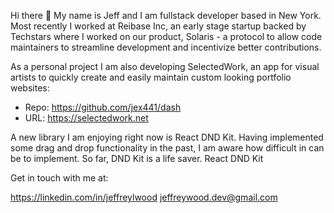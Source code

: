 Hi there 👋
My name is Jeff and I am fullstack developer based in New York. Most recently I worked at Reibase Inc, an early stage startup backed by Techstars where I worked on our product, Solaris - a protocol to allow code maintainers to streamline development and incentivize better contributions.

As a personal project I am also developing SelectedWork, an app for visual artists to quickly create and easily maintain custom looking portfolio websites:
- Repo: https://github.com/jex441/dash
- URL: https://selectedwork.net

A new library I am enjoying right now is React DND Kit. Having implemented some drag and drop functionality in the past, I am aware how difficult in can be to implement. So far, DND Kit is a life saver. React DND Kit

Get in touch with me at:

https://linkedin.com/in/jeffreylwood
jeffreywood.dev@gmail.com
